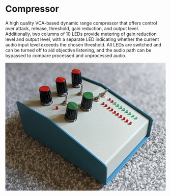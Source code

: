 # Compressor
A high quality VCA-based dynamic range compressor that offers control over attack, release, threshold, gain reduction, and output level.  Additionally, two columns of 10 LEDs provide metering of gain reduction level and output level, with a separate LED indicating whether the current audio input level exceeds the chosen threshold.  All LEDs are switched and can be turned off to aid objective listening, and the audio path can be bypassed to compare processed and unprocessed audio.

![compressor](Images/compressor_small.jpg)
